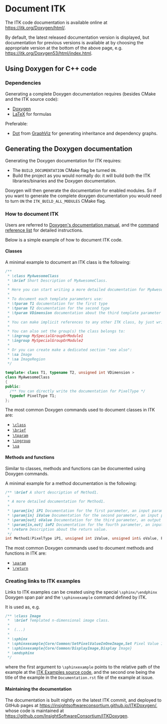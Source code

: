 # Document ITK

The ITK code documentation is available online at https://itk.org/Doxygen/html/.

By default, the latest released documentation version is displayed,
but documentation for previous versions is available at by choosing the
appropriate version at the bottom of the above page, e.g.
https://itk.org/Doxygen53/html/index.html.

## Using Doxygen for C++ code

### Dependencies

Generating a complete Doxygen documentation requires (besides CMake and
the ITK source code):

- [Doxygen](https://www.doxygen.nl/)
- [LaTeX](https://www.latex-project.org/) for formulas

Preferable:

- [Dot](https://graphviz.org/doc/info/lang.html) from [GraphViz](https://graphviz.org/)
  for generating inheritance and dependency graphs.

## Generating the Doxygen documentation

Generating the Doxygen documentation for ITK requires:

- The `BUILD_DOCUMENTATION` CMake flag be turned `ON`.
- Build the project as you would normally do: it will build both the
  ITK libraries/binaries and the Doxygen documentation.

Doxygen will then generate the documentation for enabled modules. So if
you want to generate the complete doxygen documentation you would need
to turn `ON` the `ITK_BUILD_ALL_MODULES` CMake flag.

### How to document ITK

Users are referred to [Doxygen's documentation manual](https://www.doxygen.nl/manual/docblocks.html),
and the [command reference list](https://www.doxygen.nl/manual/commands.html)
for detailed instructions.

Below is a simple example of how to document ITK code.

#### Classes

A minimal example to document an ITK class is the following:

```cpp
/**
 * \class MyAwesomeClass
 * \brief Short Description of MyAwesomeClass.
 *
 * Here you can start writing a more detailed documentation for MyAwesomeClass.
 *
 * To document each template parameters use:
 * \tparam T1 documentation for the first type
 * \tparam T2 documentation for the second type
 * \tparam VDimension documentation about the third template parameter which seems to be related to the Dimension
 *
 * You can make implicit references to any other ITK class, by just writing their names, e.g. Image, ImageRegion...
 *
 * You can also set the group(s) the class belongs to:
 * \ingroup MySpecialGroupOrModule1
 * \ingroup MySpecialGroupOrModule2
 *
 * Or you can create make a dedicated section "see also":
 * \sa Image
 * \sa ImageRegion
 */

template< class T1, typename T2, unsigned int VDimension >
class MyAwesomeClass
{
public:
  /** You can directly write the documentation for PixelType */
  typedef PixelType T1;
};
```

The most common Doxygen commands used to document classes in ITK are:

- [`\class`](https://www.doxygen.nl/manual/commands.html#cmdclass)
- [`\brief`](https://www.doxygen.nl/manual/commands.html#cmdbrief)
- [`\tparam`](http://www.stack.nl/~dimitri/doxygen/commands.html#cmdtparam)
- [`\ingroup`](https://www.doxygen.nl/manual/commands.html#cmdingroup)
- [`\sa`](https://www.doxygen.nl/manual/commands.html#cmdsa)

#### Methods and functions

Similar to classes, methods and functions can be documented using
Doxygen commands.

A minimal example for a method documentation is the following:

```cpp
/** \brief A short description of Method1.
 *
 * A more detailed documentation for Method1.
 *
 * \param[in] iP1 Documentation for the first parameter, an input parameter.
 * \param[in] iValue Documentation for the second parameter, an input parameter.
 * \param[out] oValue Documentation for the third parameter, an output parameter.
 * \param[in,out] ioP2 Documentation for the fourth parameter, an input/output parameter.
 * \return Description about the return value.
 */
int Method1(PixelType iP1, unsigned int iValue, unsigned int& oValue, PixelType& ioP2) const
```

The most common Doxygen commands used to document methods and functions
in ITK are:

- [`\param`](https://www.doxygen.nl/manual/commands.html#cmdparam)
- [`\return`](https://www.doxygen.nl/manual/commands.html#cmdreturn)

### Creating links to ITK examples

Links to ITK examples can be created using the special
`\sphinx/\endphinx` Doxygen span pair and the `\sphinxexample` command
defined by ITK.

It is used as, e.g.

```cpp
/** \class Image
 *  \brief Templated n-dimensional image class.
 *
 *  (...)
 *
 * \sphinx
 * \sphinxexample{Core/Common/SetPixelValueInOneImage,Set Pixel Value In One Image}
 * \sphinxexample{Core/Common/DisplayImage,Display Image}
 * \endsphinx
 */
```

where the first argument to `\sphinxexample` points to the relative
path of the example at the [ITK Examples source code](https://github.com/InsightSoftwareConsortium/ITKSphinxExamples/tree/master/src),
and the second one being the title of the example in the
`Documentation.rst` file of the example at issue.

#### Maintaining the documentation

The documentation is built nightly on the latest ITK commit, and deployed to GitHub pages
at https://insightsoftwareconsortium.github.io/ITKDoxygen/, whose code is maintained at
https://github.com/InsightSoftwareConsortium/ITKDoxygen.
